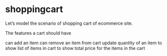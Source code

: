 # shoppingcart


Let’s model the scenario of shopping cart of ecommerce site.

The features a cart should have

can add an item
can remove an item from cart
update quantity of an item
to show list of items in cart
to show total price for the items in the cart

